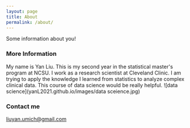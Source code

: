 ```yaml
---
layout: page
title: About
permalink: /about/
---
```


Some information about you!

### More Information

My name is Yan Liu. This is my second year in the statistical master's program at NCSU. I work as a research scientist at Cleveland Clinic. I am trying to apply the knowledge I learned from statistics to analyze complex clinical data. This course of data science would be really helpful.
![data science](yanL2021.github.io/images/data sceience.jpg)

### Contact me

[liuyan.umich@gmail.com](mailto:liuyan.umich@gmail.com)
